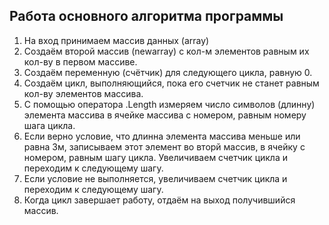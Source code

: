 ## Работа основного алгоритма программы
1. На вход принимаем массив данных (array)
2. Создаём второй массив (newarray) с кол-м элементов равным их кол-ву в первом массиве.
3. Создаём переменную (счётчик) для следующего цикла, равную 0.
4. Создаём цикл, выполняющийся, пока его счетчик не станет равным кол-ву элементов массива.
5. С помощью оператора .Length измеряем число символов (длинну) элемента массива
в ячейке массива с номером, равным номеру шага цикла. 
6. Если верно условие, что длинна элемента массива меньше или равна 3м, записываем этот элемент во вторй массив, в ячейку с номером, равным шагу цикла. Увеличиваем счетчик цикла и переходим к следующему шагу.
7. Если условие не выполняется, увеличиваем счетчик цикла и переходим к следующему шагу.
8. Когда цикл завершает работу, отдаём на выход получившийся массив. 